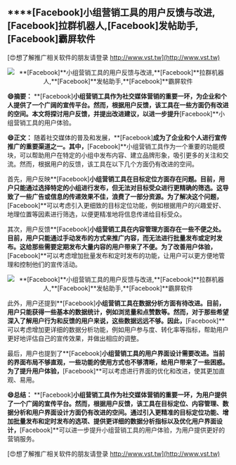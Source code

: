 ## ****[Facebook]**小组营销工具的用户反馈与改进,**[Facebook]**拉群机器人,**[Facebook]**发帖助手,**[Facebook]**霸屏软件**

[😍想了解推广相关软件的朋友请登录 http://www.vst.tw](http://www.vst.tw)

 <center><img src="https://vst.tw/MP4/tuiguang/png/6.png" alt="**[Facebook]**小组营销工具的用户反馈与改进,**[Facebook]**拉群机器人,**[Facebook]**发帖助手,**[Facebook]**霸屏软件"></center>

**😄摘要：**
**[Facebook]**小组营销工具作为社交媒体营销的重要一环，为企业和个人提供了一个广阔的宣传平台。然而，根据用户反馈，该工具在一些方面仍有改进的空间。本文将探讨用户反馈，并提出改进建议，以进一步提升**[Facebook]**小组营销工具的用户体验。

**😄正文：**
随着社交媒体的普及和发展，**[Facebook]**成为了企业和个人进行宣传推广的重要渠道之一。其中，**[Facebook]**小组营销工具作为一个重要的功能模块，可以帮助用户在特定的小组中发布内容、建立品牌形象，吸引更多的关注和交流。然而，根据用户的反馈，该工具在以下几个方面仍有改进的空间。

首先，用户反映**[Facebook]**小组营销工具在目标定位方面存在问题。目前，用户只能通过选择特定的小组进行发布，但无法对目标受众进行更精确的筛选。这导致了一些广告或信息的传递效果不佳，浪费了一部分资源。为了解决这个问题，**[Facebook]**可以考虑引入更细致的目标定位功能，例如根据用户的兴趣爱好、地理位置等因素进行筛选，以便更精准地将信息传递给目标受众。

其次，用户反馈**[Facebook]**小组营销工具在内容管理方面存在一些不便之处。目前，用户只能通过手动发布的方式来推广内容，而无法进行批量发布或定时发布。这给那些需要定期发布大量内容的用户带来了不便。为了改善用户体验，**[Facebook]**可以考虑增加批量发布和定时发布的功能，让用户可以更方便地管理和控制他们的宣传活动。

 <center><img src="https://vst.tw/MP4/tuiguang/png/8.png" alt="**[Facebook]**小组营销工具的用户反馈与改进,**[Facebook]**拉群机器人,**[Facebook]**发帖助手,**[Facebook]**霸屏软件"></center>

此外，用户还提到**[Facebook]**小组营销工具在数据分析方面有待改进。目前，用户只能获得一些基本的数据统计，例如浏览量和点赞数等。然而，对于那些希望深入了解用户行为和反馈的用户来说，这些数据远远不够。因此，**[Facebook]**可以考虑增加更详细的数据分析功能，例如用户参与度、转化率等指标，帮助用户更好地评估自己的宣传效果，并做出相应的调整。

最后，用户也提到了**[Facebook]**小组营销工具的用户界面设计需要改进。当前的界面布局不够直观，一些功能的使用方式也不够清晰，给用户带来了一些困惑。为了提升用户体验，**[Facebook]**可以考虑进行界面的优化和改进，使其更加直观、易用。

**😄总结：**
**[Facebook]**小组营销工具作为社交媒体营销的重要一环，为用户提供了一个广阔的宣传平台。然而，根据用户反馈，该工具在目标定位、内容管理、数据分析和用户界面设计方面仍有改进的空间。通过引入更精准的目标定位功能、增加批量发布和定时发布的选项、提供更详细的数据分析指标以及优化用户界面设计，**[Facebook]**可以进一步提升小组营销工具的用户体验，为用户提供更好的营销服务。

[😍想了解推广相关软件的朋友请登录 http://www.vst.tw](http://www.vst.tw)



